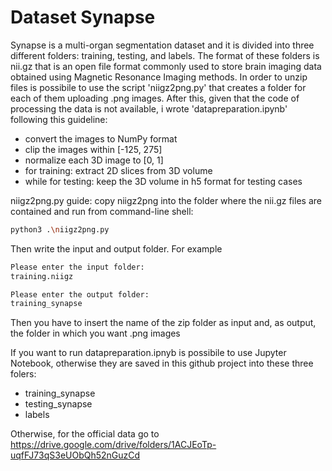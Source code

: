 # Dataset Synapse
Synapse  is a multi-organ segmentation dataset and it is divided into three different folders: training, testing, and labels. The format
of these folders is nii.gz that is an open file format commonly used to store brain imaging data obtained using Magnetic Resonance Imaging methods. 
In order to unzip files is possibile to use the script 'niigz2png.py' that creates a folder for each of them uploading .png images. 
After this, given that the code of processing the data is not available, i wrote 'datapreparation.ipynb' following this guideline:
- convert the images to NumPy format
- clip the images within [-125, 275]
- normalize each 3D image to [0, 1]
- for training:
    extract 2D slices from 3D volume
- while for testing:
    keep the 3D volume in h5 format for testing cases 

niigz2png.py guide:
copy niigz2png into the folder where the nii.gz files are contained and run from command-line shell:
```bash
python3 .\niigz2png.py
```
Then write the input and output folder. For example 
```bash
Please enter the input folder:
training.niigz

```
```bash
Please enter the output folder:
training_synapse
```
Then you have to insert the name of the zip folder as input and, as output, the folder in which you want .png images

If you want to run datapreparation.ipnyb is possibile to use Jupyter Notebook, otherwise they are saved in this github project into these three folers:
- training_synapse
- testing_synapse
- labels

Otherwise, for the official data go to https://drive.google.com/drive/folders/1ACJEoTp-uqfFJ73qS3eUObQh52nGuzCd
